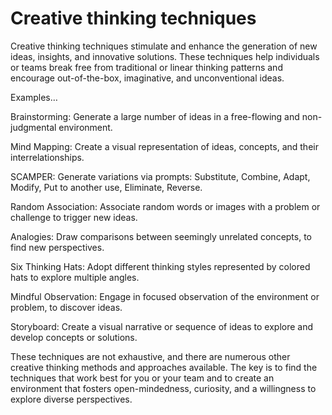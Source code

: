 # Creative thinking techniques 

Creative thinking techniques stimulate and enhance the generation of new ideas, insights, and innovative solutions. These techniques help individuals or teams break free from traditional or linear thinking patterns and encourage out-of-the-box, imaginative, and unconventional ideas. 

Examples…

Brainstorming: Generate a large number of ideas in a free-flowing and non-judgmental environment.

Mind Mapping: Create a visual representation of ideas, concepts, and their interrelationships.

SCAMPER: Generate variations via prompts: Substitute, Combine, Adapt, Modify, Put to another use, Eliminate, Reverse.

Random Association: Associate random words or images with a problem or challenge to trigger new ideas. 

Analogies: Draw comparisons between seemingly unrelated concepts, to find new perspectives.

Six Thinking Hats: Adopt different thinking styles represented by colored hats to explore multiple angles.

Mindful Observation: Engage in focused observation of the environment or problem, to discover ideas.

Storyboard: Create a visual narrative or sequence of ideas to explore and develop concepts or solutions.

These techniques are not exhaustive, and there are numerous other creative thinking methods and approaches available. The key is to find the techniques that work best for you or your team and to create an environment that fosters open-mindedness, curiosity, and a willingness to explore diverse perspectives.